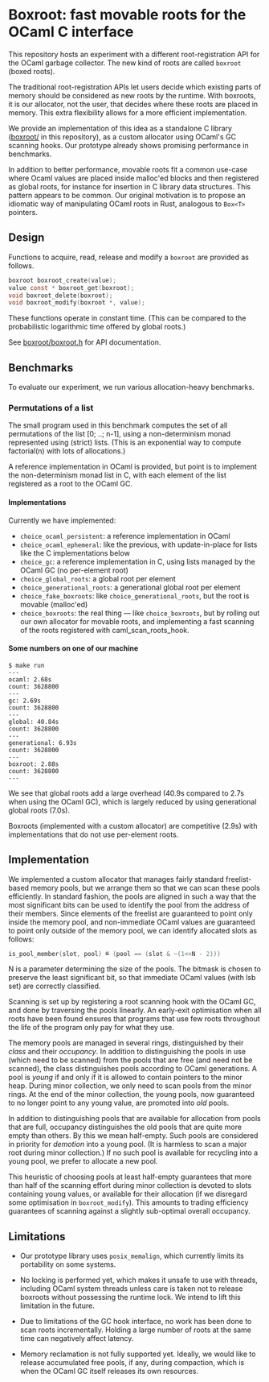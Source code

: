 # Boxroot: fast movable roots for the OCaml C interface

This repository hosts an experiment with a different root-registration
API for the OCaml garbage collector. The new kind of roots are called
`boxroot` (boxed roots).

The traditional root-registration APIs let users decide which existing
parts of memory should be considered as new roots by the runtime. With
boxroots, it is our allocator, not the user, that decides where these
roots are placed in memory. This extra flexibility allows for a more
efficient implementation.

We provide an implementation of this idea as a standalone C library
([boxroot/](boxroot/) in this repository), as a custom allocator using
OCaml's GC scanning hooks. Our prototype already shows promising
performance in benchmarks.

In addition to better performance, movable roots fit a common use-case
where Ocaml values are placed inside malloc'ed blocks and then
registered as global roots, for instance for insertion in C library
data structures. This pattern appears to be common. Our original
motivation is to propose an idiomatic way of manipulating OCaml roots in
Rust, analogous to `Box<T>` pointers.

## Design

Functions to acquire, read, release and modify a `boxroot` are
provided as follows.

```c
boxroot boxroot_create(value);
value const * boxroot_get(boxroot);
void boxroot_delete(boxroot);
void boxroot_modify(boxroot *, value);
```

These functions operate in constant time. (This can be compared to the
probabilistic logarithmic time offered by global roots.)

See [boxroot/boxroot.h](boxroot/boxroot.h) for API documentation.

## Benchmarks

To evaluate our experiment, we run various allocation-heavy
benchmarks.

### Permutations of a list

The small program used in this benchmark computes the set of all
permutations of the list [0; ..; n-1], using a non-determinism monad
represented using (strict) lists. (This is an exponential way to
compute factorial(n) with lots of allocations.)

A reference implementation in OCaml is provided, but point is to
implement the non-determinism monad list in C, with each element of
the list registered as a root to the OCaml GC.

#### Implementations

Currently we have implemented:
- `choice_ocaml_persistent`: a reference implementation in OCaml
- `choice_ocaml_ephemeral`: like the previous, with update-in-place
  for lists like the C implementations below
- `choice_gc`: a reference implementation in C,
  using lists managed by the OCaml GC (no per-element root)
- `choice_global_roots`: a global root per element
- `choice_generational_roots`: a generational global root per element
- `choice_fake_boxroots`: like `choice_generational_roots`, but the root is
  movable (malloc'ed)
- `choice_boxroots`: the real thing — like `choice_boxroots`, but
  by rolling out our own allocator for movable roots, and implementing
  a fast scanning of the roots registered with caml_scan_roots_hook.

#### Some numbers on one of our machine

```
$ make run
---
ocaml: 2.68s
count: 3628800
---
gc: 2.69s
count: 3628800
---
global: 40.84s
count: 3628800
---
generational: 6.93s
count: 3628800
---
boxroot: 2.88s
count: 3628800
---
```

We see that global roots add a large overhead (40.9s compared to 2.7s when
using the OCaml GC), which is largely reduced by using generational
global roots (7.0s).

Boxroots (implemented with a custom allocator) are competitive (2.9s)
with implementations that do not use per-element roots.

## Implementation

We implemented a custom allocator that manages fairly standard
freelist-based memory pools, but we arrange them so that we can scan
these pools efficiently. In standard fashion, the pools are aligned in
such a way that the most significant bits can be used to identify the
pool from the address of their members. Since elements of the freelist
are guaranteed to point only inside the memory pool, and non-immediate
OCaml values are guaranteed to point only outside of the memory pool,
we can identify allocated slots as follows:

```c
is_pool_member(slot, pool) ≝ (pool == (slot & ~(1<<N - 2)))
```

N is a parameter determining the size of the pools. The bitmask is
chosen to preserve the least significant bit, so that immediate OCaml
values (with lsb set) are correctly classified.

Scanning is set up by registering a root scanning hook with the OCaml
GC, and done by traversing the pools linearly. An early-exit
optimisation when all roots have been found ensures that programs that
use few roots throughout the life of the program only pay for what
they use.

The memory pools are managed in several rings, distinguished by their
*class* and their *occupancy*. In addition to distinguishing the pools in
use (which need to be scanned) from the pools that are free (and need
not be scanned), the class distinguishes pools according to OCaml
generations. A pool is *young* if and only if it is allowed to contain
pointers to the minor heap. During minor collection, we only need to
scan pools from the minor rings. At the end of the minor collection,
the young pools, now guaranteed to no longer point to any young value,
are promoted into *old* pools.

In addition to distinguishing pools that are available for allocation
from pools that are full, occupancy distinguishes the old pools that
are quite more empty than others. By this we mean half-empty. Such
pools are considered in priority for *demotion* into a young pool. (It
is harmless to scan a major root during minor collection.) If no such
pool is available for recycling into a young pool, we prefer to
allocate a new pool.

This heuristic of choosing pools at least half-empty guarantees that
more than half of the scanning effort during minor collection is
devoted to slots containing young values, or available for their
allocation (if we disregard some optimisation in `boxroot_modify`).
This amounts to trading efficiency guarantees of scanning against a
slightly sub-optimal overall occupancy.

## Limitations

* Our prototype library uses `posix_memalign`, which currently limits
  its portability on some systems.

* No locking is performed yet, which makes it unsafe to use with
  threads, including OCaml system threads unless care is taken not to
  release boxroots without possessing the runtime lock. We intend to
  lift this limitation in the future.

* Due to limitations of the GC hook interface, no work has been done
  to scan roots incrementally. Holding a large number of roots at the
  same time can negatively affect latency.

* Memory reclamation is not fully supported yet. Ideally, we would
  like to release accumulated free pools, if any, during compaction,
  which is when the OCaml GC itself releases its own resources.
